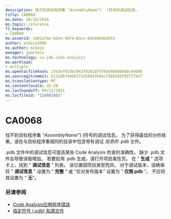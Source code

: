 ```yaml
---
description: 找不到目标程序集 "AssemblyName")  (符号的调试信息。
title: CA0068
ms.date: 10/19/2016
ms.topic: reference
f1_keywords:
- CA0068
ms.assetid: 1dd1a74e-b2e4-4bf4-83cc-845496dbd053
author: mikejo5000
ms.author: mikejo
manager: jmartens
ms.technology: vs-ide-code-analysis
ms.workload:
- multiple
ms.openlocfilehash: 23d3ef01dbc94374261d7970a54b8d0408c9eb0b
ms.sourcegitcommit: b12a38744db371d2894769ecf305585f9577792f
ms.translationtype: MT
ms.contentlocale: zh-CN
ms.lasthandoff: 09/13/2021
ms.locfileid: "126601603"
---
```

# <a name="ca0068"></a>CA0068

找不到目标程序集 *"AssemblyName"*)  (符号的调试信息。 为了获得最佳的分析结果，请在与目标程序集相同的目录中包含带有调试 *信息的 .pdb* 文件。

.pdb 文件中的调试信息可提高某些 Code Analysis 检查的准确性。 缺少 .pdb 文件会导致误报增加。 若要启用 .pdb 生成，请打开项目属性页。 在 " **生成** " 选项卡上，找到 " **调试信息** " 列表。 该位置因项目类型而异。 对于调试版本，请确保将 " **调试信息** " 设置为 " **完整** " 或 "仅对发布版本" 设置为 "  **仅限 pdb** "。 不应将其设置为 " **无**"。

### <a name="see-also"></a>另请参阅

- [Code Analysis应用程序错误](../code-quality/code-analysis-application-errors.md)
- [指定符号 (.pdb) 和源文件](../debugger/specify-symbol-dot-pdb-and-source-files-in-the-visual-studio-debugger.md)
